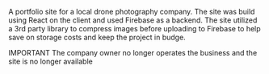 A portfolio site for a local drone photography company. The site was build using React on the client and used Firebase as a backend. The site utilized a 3rd party library to compress images before uploading to Firebase to help save on storage costs and keep the project in budge.

IMPORTANT
The company owner no longer operates the business and the site is no longer available

